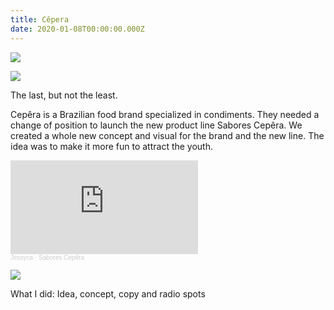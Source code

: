 ```yaml
---
title: Cêpera
date: 2020-01-08T00:00:00.000Z
---
```

<div class="post-container">

<div class="img-idea">
   

![](https://ucarecdn.com/dd14893e-b468-4e7b-8c0f-7b706ff90cf1/)

![](https://ucarecdn.com/dacf7eea-8954-4eb7-bfd1-2a96e0fa08c6/)

  </div>

  <div class="text-idea">

The last, but not the least.

Cepêra is a Brazilian food brand specialized in condiments. They needed a change of position to launch the new product line Sabores Cepêra. We created a whole new concept and visual for the brand and the new line. The idea was to make it more fun to attract the youth.

  </div>
</div>

<iframe scrolling="no" frameborder="no" allow="autoplay" src="https://w.soundcloud.com/player/?url=https%3A//api.soundcloud.com/playlists/621098913&color=%23ff5500&auto_play=false&hide_related=false&show_comments=true&show_user=true&show_reposts=false&show_teaser=true"></iframe><div style="font-size: 10px; color: #cccccc;line-break: anywhere;word-break: normal;overflow: hidden;white-space: nowrap;text-overflow: ellipsis; font-family: Interstate,Lucida Grande,Lucida Sans Unicode,Lucida Sans,Garuda,Verdana,Tahoma,sans-serif;font-weight: 100;"><a href="https://soundcloud.com/jessycasilva" title="Jessyca" target="_blank" style="color: #cccccc; text-decoration: none;">Jessyca</a> · <a href="https://soundcloud.com/jessycasilva/sets/sabores-cepera" title="Sabores Cepêra" target="_blank" style="color: #cccccc; text-decoration: none;">Sabores Cepêra</a></div>

![](https://ucarecdn.com/e711e143-c7b4-40b9-809b-dc6af42970f7/)

What I did: Idea, concept, copy and radio spots